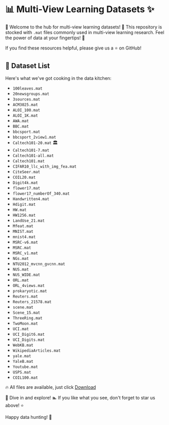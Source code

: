 # 📊 Multi-View Learning Datasets ✨

🖖 Welcome to the hub for multi-view learning datasets! 🌟 This repository is stocked with `.mat` files commonly used in multi-view learning research. Feel the power of data at your fingertips! 🚀

If you find these resources helpful, please give us a ⭐ on GitHub!

## 📁 Dataset List

Here's what we've got cooking in the data kitchen:

- `100leaves.mat`
- `20newsgroups.mat`
- `3sources.mat`
- `ACM3025.mat`
- `ALOI_100.mat`
- `ALOI_1K.mat`
- `AWA.mat` 
- `BBC.mat` 
- `bbcsport.mat` 
- `bbcsport_2view1.mat` 
- `Caltech101-20.mat` 🏛️
- `Caltech101-7.mat` 
- `Caltech101-all.mat`
- `Caltech101.mat`
- `CIFAR10_llc_with_img_fea.mat`
- `CiteSeer.mat`
- `COIL20.mat`
- `Digit4k.mat`
- `flower17.mat`
- `flower17_numberOf_340.mat`
- `Handwritten4.mat`
- `Hdigit.mat`
- `HW.mat`
- `HW1256.mat` 
- `LandUse_21.mat` 
- `Mfeat.mat`
- `MNIST.mat`
- `mnist4.mat`
- `MSRC-v6.mat` 
- `MSRC.mat`
- `MSRC_v1.mat` 
- `NGs.mat` 
- `NTU2012_mvcnn_gvcnn.mat`
- `NUS.mat`
- `NUS_WIDE.mat`
- `ORL.mat`
- `ORL_4views.mat`
- `prokaryotic.mat`
- `Reuters.mat`
- `Reuters_21578.mat` 
- `scene.mat`
- `Scene_15.mat`
- `ThreeRing.mat`
- `TwoMoon.mat`
- `UCI.mat`
- `UCI_Digit6.mat` 
- `UCI_Digits.mat` 
- `WebKB.mat` 
- `WikipediaArticles.mat` 
- `yale.mat` 
- `YaleB.mat` 
- `Youtube.mat` 
- `USPS.mat` 
- `COIL100.mat` 

🔥 All files are available, just click [Download](https://drive.google.com/file/d/1LQ0YL-T2NaPj-GiVJw7pkHlUAeNyUh5T/view?usp=drive_link) 

🐾 Dive in and explore! 🏊 If you like what you see, don't forget to star us above! ⭐️

Happy data hunting! 🧐
